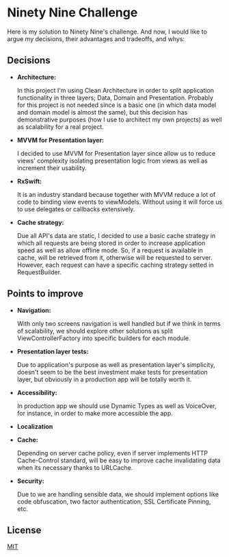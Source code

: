 # Ninety Nine Challenge

Here is my solution to Ninety Nine's challenge. And now, I would like to argue my decisions, their advantages and tradeoffs, and whys:

## Decisions
- <b>Architecture: </b>

  In this project I'm using Clean Architecture in order to split application functionality in three layers; Data, Domain and Presentation. 
Probably for this project is not needed since is a basic one (in which data model and domain model is almost the same), but this decision has demonstrative purposes (how I use to architect my own projects) as well as scalability for a real project.
- <b>MVVM for Presentation layer:</b>

  I decided to use MVVM for Presentation layer since allow us to reduce views' complexity isolating presentation logic from views as well as increment their usability.
- <b>RxSwift:</b>

  It is an industry standard because together with MVVM reduce a lot of code to binding view events to viewModels. Without using it will force us to use delegates or callbacks extensively.
- <b>Cache strategy:</b>

  Due all API's data are static, I decided to use a basic cache strategy in which all requests are being stored in order to increase application speed as well as allow offline mode. So, if a request is available in cache, will be retrieved from it, otherwise will be requested to server. However, each request can have a specific caching strategy setted in RequestBuilder.

## Points to improve
- <b>Navigation: </b>

  With only two screens navigation is well handled but if we think in terms of scalability, we should explore other solutions as split ViewControllerFactory into specific builders for each module. 
  
- <b>Presentation layer tests: </b>

  Due to application's purpose as well as presentation layer's simplicity, doesn't seem to be the best investment make tests for presentation layer, but obviously in a production app will be totally worth it.

- <b>Accessibility: </b>
  
  In production app we should use Dynamic Types as well as VoiceOver, for instance, in order to make more accessible the app.
  
- <b>Localization</b>

- <b>Cache:</b>
  
  Depending on server cache policy, even if server implements HTTP Cache-Control standard, will be easy to improve cache invalidating data when its necessary thanks to URLCache.

- <b>Security:</b>
  
  Due to we are handling sensible data, we should implement options like code obfuscation, two factor authentication, SSL Certificate Pinning, etc.

## License
[MIT](https://choosealicense.com/licenses/mit/)
